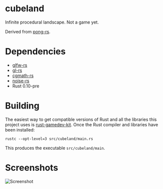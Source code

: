 cubeland
========

Infinite procedural landscape. Not a game yet.

Derived from [pong-rs](https://github.com/zokier/pong-rs).


Dependencies
============

* [glfw-rs](https://github.com/bjz/glfw-rs)
* [gl-rs](https://github.com/bjz/gl-rs)
* [cgmath-rs](https://github.com/bjz/cgmath-rs)
* [noise-rs](https://github.com/bjz/noise-rs)
* Rust 0.10-pre


Building
========

The easiest way to get compatible versions of Rust and all the libraries this
project uses is [rust-gamedev-kit][1]. Once the Rust compiler and libraries
have been installed:

    rustc --opt-level=3 src/cubeland/main.rs

This produces the executable `src/cubeland/main`.

[1]: https://github.com/rlane/rust-gamedev-kit


Screenshots
===========

![Screenshot](https://raw.github.com/rlane/cubeland/master/doc/screenshot.png)
